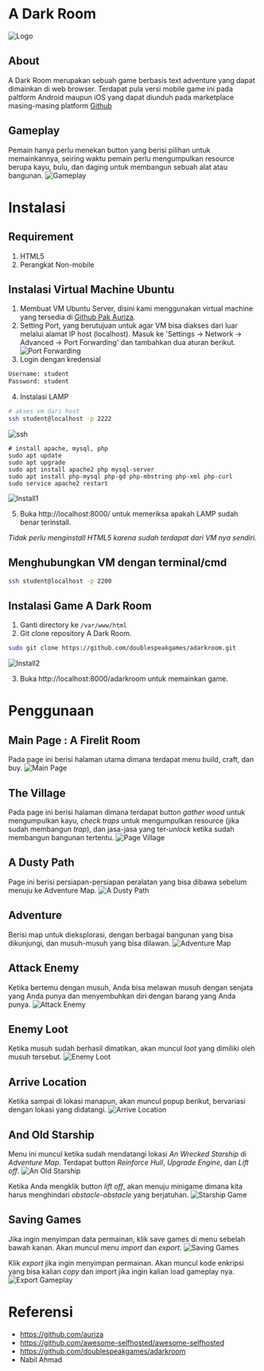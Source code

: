 # A Dark Room
![Logo](https://upload.wikimedia.org/wikipedia/commons/9/9a/A_dark_room_logo.jpg "A Dark Room")
## About
A Dark Room merupakan sebuah game berbasis text adventure yang dapat dimainkan di web browser. Terdapat pula versi mobile game ini pada paltform Android maupun iOS yang dapat diunduh pada marketplace masing-masing platform
[Github](https://github.com/doublespeakgames/adarkroom)
## Gameplay
Pemain hanya perlu menekan button yang berisi pilihan untuk memainkannya, seiring waktu pemain perlu mengumpulkan resource berupa kayu, bulu, dan daging untuk membangun sebuah alat atau bangunan.
![Gameplay](https://www.mobygames.com/images/shots/l/760808-a-dark-room-browser-screenshot-moving-the-cursor-over-a-letter.png)
# Instalasi
## Requirement
1. HTML5
2. Perangkat Non-mobile
## Instalasi Virtual Machine Ubuntu
1. Membuat VM Ubuntu Server, disini kami menggunakan virtual machine yang tersedia di [Github Pak Auriza](https://github.com/auriza/komdat-lab/blob/master/p01.md).
2. Setting Port, yang berutujuan untuk agar VM bisa diakses dari luar melalui alamat IP host (localhost). Masuk ke 'Settings -> Network -> Advanced -> Port Forwarding' dan tambahkan dua aturan berikut.
![Port Forwarding](https://github.com/mrifqip29/adarkroom/blob/master/Screenshot/1583252089290.png)
3. Login dengan kredensial
```bash
Username: student
Password: student
```
4. Instalasi LAMP
  ```bash
# akses vm dari host
ssh student@localhost -p 2222
  ```
![ssh](https://github.com/mrifqip29/adarkroom/blob/master/Screenshot/1583252080896.png)
  ```
# install apache, mysql, php
sudo apt update
sudo apt upgrade
sudo apt install apache2 php mysql-server
sudo apt install php-mysql php-gd php-mbstring php-xml php-curl
sudo service apache2 restart
  ```
![Install1](https://github.com/mrifqip29/adarkroom/blob/master/Screenshot/1583252033334.png)  

5. Buka http://localhost:8000/ untuk memeriksa apakah LAMP sudah benar terinstall.

*Tidak perlu menginstall HTML5 karena sudah terdapat dari VM nya sendiri.*

## Menghubungkan VM dengan terminal/cmd
```bash
ssh student@localhost -p 2200
```
## Instalasi Game A Dark Room
1. Ganti directory ke `/var/www/html`
2. Git clone repository A Dark Room.
```bash
sudo git clone https://github.com/doublespeakgames/adarkroom.git
  ```
![Install2](https://github.com/mrifqip29/adarkroom/blob/master/Screenshot/1583252016914.png) 
 
3. Buka http://localhost:8000/adarkroom untuk memainkan game.
# Penggunaan
## Main Page : A Firelit Room
Pada page ini berisi halaman utama dimana terdapat menu build, craft, dan buy. 
![Main Page](https://github.com/mrifqip29/adarkroom/blob/master/Screenshot/gameplay%201%20main%20page.png)
## The Village
Pada page ini berisi halaman dimana terdapat button _gather wood_ untuk mengumpulkan kayu, _check traps_ untuk mengumpulkan resource (jika sudah membangun _trap_), dan jasa-jasa yang ter-_unlock_ ketika sudah membangun bangunan tertentu. 
![Page Village](https://github.com/mrifqip29/adarkroom/blob/master/Screenshot/gameplay%202%20page%20village.png)
## A Dusty Path
Page ini berisi persiapan-persiapan peralatan yang bisa dibawa sebelum menuju ke Adventure Map.
![A Dusty Path](https://github.com/mrifqip29/adarkroom/blob/master/Screenshot/gameplay%203%20a%20dusty%20path.png)
## Adventure
Berisi map untuk dieksplorasi, dengan berbagai bangunan yang bisa dikunjungi, dan musuh-musuh yang bisa dilawan.
![Adventure Map](https://github.com/mrifqip29/adarkroom/blob/master/Screenshot/gameplay%203b%20a%20dusty%20path%20map.png)
## Attack Enemy 
Ketika bertemu dengan musuh, Anda bisa melawan musuh dengan senjata yang Anda punya dan menyembuhkan diri dengan barang yang Anda punya.
![Attack Enemy](https://github.com/mrifqip29/adarkroom/blob/master/Screenshot/gameplay%203c%20attack%20enemy.png)
## Enemy Loot
Ketika musuh sudah berhasil dimatikan, akan muncul _loot_ yang dimiliki oleh musuh tersebut.
![Enemy Loot](https://github.com/mrifqip29/adarkroom/blob/master/Screenshot/gameplay%203d%20enemy%20dead.png)
## Arrive Location
Ketika sampai di lokasi manapun, akan muncul popup berikut, bervariasi dengan lokasi yang didatangi.
![Arrive Location](https://github.com/mrifqip29/adarkroom/blob/master/Screenshot/gameplay%203e%20arrived%20checkpoint.png)
## And Old Starship
Menu ini muncul ketika sudah mendatangi lokasi _An Wrecked Starship_ di _Adventure Map_. Terdapat button _Reinforce Hull_, _Upgrade Engine_, dan _Lift off_.
![An Old Starship](https://github.com/mrifqip29/adarkroom/blob/master/Screenshot/gameplay%204%20an%20old%20starship.png)

Ketika Anda mengklik button _lift off_, akan menuju minigame dimana kita harus menghindari _obstacle-obstacle_ yang berjatuhan.
![Starship Game](https://github.com/mrifqip29/adarkroom/blob/master/Screenshot/gameplay%203e%20arrived%20checkpoint.png)
## Saving Games
Jika ingin menyimpan data permainan, klik save games di menu sebelah bawah kanan. Akan muncul menu _import_ dan _export_.
![Saving Games](https://github.com/mrifqip29/adarkroom/blob/master/Screenshot/save%20gameplay.png)

Klik _export_ jika ingin menyimpan permainan. Akan muncul kode enkripsi yang bisa kalian _copy_ dan import jika ingin kalian load gameplay nya.
![Export Gameplay](https://github.com/mrifqip29/adarkroom/blob/master/Screenshot/export%20gameplay.png)


# Referensi
- <https://github.com/auriza>
- <https://github.com/awesome-selfhosted/awesome-selfhosted>
- <https://github.com/doublespeakgames/adarkroom>
- Nabil Ahmad
